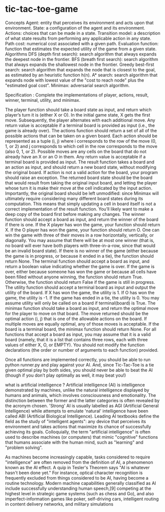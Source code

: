 # tic-tac-toe-game
Concepts Agent: entity that perceives its environment and acts upon that environment. State: a configuration of the agent and its environment. Actions: choices that can be made in a state. Transition model: a description of what state results from performing any applicable action in any state. Path cost: numerical cost associated with a given path. Evaluation function: function that estimates the expected utility of the game from a given state. Algorithms DFS (depth first search): search algorithm that always expands the deepest node in the frontier. BFS (breath first search): search algorithm that always expands the shallowest node in the frontier. Greedy best-first search: search algorithm that expands the node that is closest to the goal, as estimated by an heuristic function h(n). A* search: search algorithm that expands node with lowest value of the "cost to reach node" plus the "estimated goal cost". Minimax: adversarial search algorithm. 

Specification :
Complete the implementations of player, actions, result, winner, terminal, utility, and minimax.

The player function should take a board state as input, and return which player’s turn it is (either X or O).
In the initial game state, X gets the first move. Subsequently, the player alternates with each additional move.
Any return value is acceptable if a terminal board is provided as input (i.e., the game is already over).
The actions function should return a set of all of the possible actions that can be taken on a given board.
Each action should be represented as a tuple (i, j) where i corresponds to the row of the move (0, 1, or 2) and j corresponds to which cell in the row corresponds to the move (also 0, 1, or 2).
Possible moves are any cells on the board that do not already have an X or an O in them.
Any return value is acceptable if a terminal board is provided as input.
The result function takes a board and an action as input, and should return a new board state, without modifying the original board.
If action is not a valid action for the board, your program should raise an exception.
The returned board state should be the board that would result from taking the original input board, and letting the player whose turn it is make their move at the cell indicated by the input action.
Importantly, the original board should be left unmodified: since Minimax will ultimately require considering many different board states during its computation. This means that simply updating a cell in board itself is not a correct implementation of the result function. You’ll likely want to make a deep copy of the board first before making any changes.
The winner function should accept a board as input, and return the winner of the board if there is one.
If the X player has won the game, your function should return X. If the O player has won the game, your function should return O.
One can win the game with three of their moves in a row horizontally, vertically, or diagonally.
You may assume that there will be at most one winner (that is, no board will ever have both players with three-in-a-row, since that would be an invalid board state).
If there is no winner of the game (either because the game is in progress, or because it ended in a tie), the function should return None.
The terminal function should accept a board as input, and return a boolean value indicating whether the game is over.
If the game is over, either because someone has won the game or because all cells have been filled without anyone winning, the function should return True.
Otherwise, the function should return False if the game is still in progress.
The utility function should accept a terminal board as input and output the utility of the board.
If X has won the game, the utility is 1. If O has won the game, the utility is -1. If the game has ended in a tie, the utility is 0.
You may assume utility will only be called on a board if terminal(board) is True.
The minimax function should take a board as input, and return the optimal move for the player to move on that board.
The move returned should be the optimal action (i, j) that is one of the allowable actions on the board. If multiple moves are equally optimal, any of those moves is acceptable.
If the board is a terminal board, the minimax function should return None.
For all functions that accept a board as input, you may assume that it is a valid board (namely, that it is a list that contains three rows, each with three values of either X, O, or EMPTY). You should not modify the function declarations (the order or number of arguments to each function) provided.

Once all functions are implemented correctly, you should be able to run python runner.py and play against your AI. And, since Tic-Tac-Toe is a tie given optimal play by both sides, you should never be able to beat the AI (though if you don’t play optimally as well, it may beat you!)

what is artificial intelligence ?
Artificial intelligence (AI) is intelligence demonstrated by machines, unlike the natural intelligence displayed by humans and animals, which involves consciousness and emotionality. The distinction between the former and the latter categories is often revealed by the acronym chosen. 'Strong' AI is usually labelled as AGI (Artificial General Intelligence) while attempts to emulate 'natural' intelligence have been called ABI (Artificial Biological Intelligence). Leading AI textbooks define the field as the study of "intelligent agents": any device that perceives its environment and takes actions that maximize its chance of successfully achieving its goals. Colloquially, the term "artificial intelligence" is often used to describe machines (or computers) that mimic "cognitive" functions that humans associate with the human mind, such as "learning" and "problem solving".

As machines become increasingly capable, tasks considered to require "intelligence" are often removed from the definition of AI, a phenomenon known as the AI effect. A quip in Tesler's Theorem says "AI is whatever hasn't been done yet." For instance, optical character recognition is frequently excluded from things considered to be AI, having become a routine technology. Modern machine capabilities generally classified as AI include successfully understanding human speech,[9] competing at the highest level in strategic game systems (such as chess and Go), and also imperfect-information games like poker, self-driving cars, intelligent routing in content delivery networks, and military simulations

